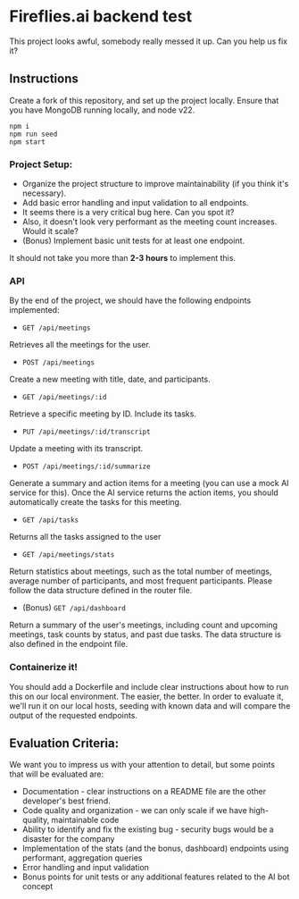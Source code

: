 # Fireflies.ai backend test

This project looks awful, somebody really messed it up. Can you help us fix it?

## Instructions

Create a fork of this repository, and set up the project locally. 
Ensure that you have MongoDB running locally, and node v22.

```
npm i
npm run seed
npm start
```

### Project Setup:

* Organize the project structure to improve maintainability (if you think it's necessary).
* Add basic error handling and input validation to all endpoints.
* It seems there is a very critical bug here. Can you spot it?
* Also, it doesn't look very performant as the meeting count increases. Would it scale?
* (Bonus) Implement basic unit tests for at least one endpoint.

It should not take you more than **2-3 hours** to implement this.


### API

By the end of the project, we should have the following endpoints implemented:

* `GET /api/meetings`

Retrieves all the meetings for the user.

* `POST /api/meetings`

Create a new meeting with title, date, and participants.

* `GET /api/meetings/:id`

Retrieve a specific meeting by ID. Include its tasks.

* `PUT /api/meetings/:id/transcript`

Update a meeting with its transcript.

* `POST /api/meetings/:id/summarize`

Generate a summary and action items for a meeting (you can use a mock AI service for this).
Once the AI service returns the action items, you should automatically create the tasks for this meeting.

* `GET /api/tasks`

Returns all the tasks assigned to the user

* `GET /api/meetings/stats`

Return statistics about meetings, such as the total number of meetings, average number of participants, and most frequent participants.
Please follow the data structure defined in the router file.

* (Bonus) `GET /api/dashboard`

Return a summary of the user's meetings, including count and upcoming meetings, task counts by status, and past due tasks. The data structure is also defined in the endpoint file.


### Containerize it!

You should add a Dockerfile and include clear instructions about how to run this on our local environment. The easier, the better. 
In order to evaluate it, we'll run it on our local hosts, seeding with known data and will compare the output of the requested endpoints.


## Evaluation Criteria:

We want you to impress us with your attention to detail, but some points that will be evaluated are:

* Documentation - clear instructions on a README file are the other developer's best friend.
* Code quality and organization - we can only scale if we have high-quality, maintainable code
* Ability to identify and fix the existing bug - security bugs would be a disaster for the company
* Implementation of the stats (and the bonus, dashboard) endpoints using performant, aggregation queries
* Error handling and input validation
* Bonus points for unit tests or any additional features related to the AI bot concept

